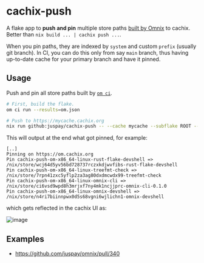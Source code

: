 # cachix-push

A flake app to **push and pin** multiple store paths [built by Omnix](https://omnix.page/om/ci.html) to cachix. Better than `nix build ... | cachix push ...`.

When you pin paths, they are indexed by `system` and custom `prefix` (usually git branch). In CI, you can do this only from say `main` branch, thus having up-to-date cache for your primary branch and have it pinned.

## Usage

Push and pin all store paths built by [`om ci`](https://omnix.page/om/ci.html).

```sh
# First, build the flake.
om ci run --results=om.json

# Push to https://mycache.cachix.org
nix run github:juspay/cachix-push -- --cache mycache --subflake ROOT --prefix "$(git branch --show-current)" < om.json
```

This will output at the end what got pinned, for example:

```text
[..]
Pinning on https://om.cachix.org
Pin cachix-push-om-x86_64-linux-rust-flake-devshell => /nix/store/wcj64d5yv56bd728737rczxkdjwvfibs-rust-flake-devshell
Pin cachix-push-om-x86_64-linux-treefmt-check => /nix/store/7rpn41zxc5yflp2za3ag80dxdmcwdx99-treefmt-check
Pin cachix-push-om-x86_64-linux-omnix-cli => /nix/store/ci6vsd9wpd8h3mrjxf7ny4mk1ncjjprc-omnix-cli-0.1.0
Pin cachix-push-om-x86_64-linux-omnix-devshell => /nix/store/n4ri7biinnpwx0d5s68vgni6wjlichn1-omnix-devshell
```

which gets reflected in the cachix UI as:

![image](https://github.com/user-attachments/assets/926c8c18-43fc-4d7a-af61-4c939c494a55)

## Examples

- https://github.com/juspay/omnix/pull/340
